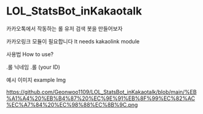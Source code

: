 # LOL_StatsBot_inKakaotalk
카카오톡에서 작동하는 롤 유저 검색 봇을 만들어보자

카카오링크 모듈이 필요합니다
It needs kakaolink module

사용법
How to use?

.롤 닉네임
.롤 (your ID)

예시 이미지
example Img

https://github.com/Geonwoo1109/LOL_StatsBot_inKakaotalk/blob/main/%EB%A1%A4%20%EB%B4%87%20%EC%9E%91%EB%8F%99%EC%82%AC%EC%A7%84%20%EC%98%88%EC%8B%9C.png

